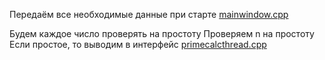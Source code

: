 Передаём все необходимые данные
при старте
[mainwindow.cpp](mainwindow.cpp)

Будем каждое число проверять на простоту
Проверяем n на простоту
Если простое, то выводим в интерфейс
[primecalcthread.cpp](primecalcthread.cpp)

